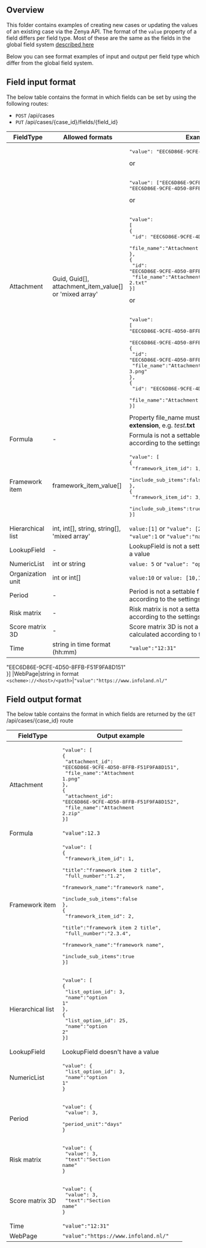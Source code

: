 ## Overview

This folder contains examples of creating new cases or updating the values of an existing case via the Zenya API. The format of the `value` property of a field differs per field type. Most of these are the same as the fields in the global field system [described here](../Fields/README.md)

Below you can see format examples of input and output per field type which differ from the global field system.


## Field input format
The below table contains the format in which fields can be set by using the following routes:
- `POST` /api/cases
- `PUT` /api/cases/{case_id}/fields/{field_id}

|FieldType| Allowed formats | Example(s) |
|--|--|--|
|Attachment|Guid, Guid[], attachment_item_value[] or 'mixed array'|<pre>"value": "EEC6D86E-9CFE-4D50-8FFB-F51F9FA8D151"</pre> or <br><br><pre>"value": ["EEC6D86E-9CFE-4D50-8FFB-F51F9FA8D151", "EEC6D86E-9CFE-4D50-8FFB-F51F9FA8D152"]</pre> or <br><br><pre>"value": [<br>{<br>  "id": "EEC6D86E-9CFE-4D50-8FFB-F51F9FA8D151",<br>  "file_name":"Attachment 1.png"<br>},<br>{<br>  "id": "EEC6D86E-9CFE-4D50-8FFB-F51F9FA8D152",<br>  "file_name":"Attachment 2.txt"<br>}]</pre> or <br><br><pre>"value": [<br>"EEC6D86E-9CFE-4D50-8FFB-F51F9FA8D151", <br>"EEC6D86E-9CFE-4D50-8FFB-F51F9FA8D152"<br>{<br>  "id": "EEC6D86E-9CFE-4D50-8FFB-F51F9FA8D153",<br>  "file_name":"Attachment 3.png"<br>},<br>{<br>  "id": "EEC6D86E-9CFE-4D50-8FFB-F51F9FA8D154",<br>  "file_name":"Attachment 4.txt"<br>}]</pre> Property file_name must contain _name_ and **extension**, e.g. _test_**.txt**
|Formula|-|Formula is not a settable field. It is calculated according to the settings of the field
|Framework item|framework_item_value[]|<pre>"value": [<br>{<br>  "framework_item_id": 1,<br>  "include_sub_items":false<br>},<br>{<br>  "framework_item_id": 3,<br>  "include_sub_items":true<br>}]</pre>
|Hierarchical list|int, int[], string, string[], 'mixed array'|`value:[1]` or `"value": [2,"named list option"]` or ``"value":1`` or `"value":"named list option"`
|LookupField|-|LookupField is not a settable field. It doesn't have a value
|NumericList|int or string|`value: 5` or `"value": "option name"`
|Organization unit|int or int[]|`value:10` or `value: [10,11]`
|Period|-|Period is not a settable field. It is calculated according to the settings of the field
|Risk matrix|-|Risk matrix is not a settable field. It is calculated according to the settings of the field
|Score matrix 3D|-|Score matrix 3D is not a settable field. It is calculated according to the settings of the field
|Time|string in time format (hh:mm)|`"value":"12:31"`
"EEC6D86E-9CFE-4D50-8FFB-F51F9FA8D151"</br>}]</pre>
|WebPage|string in format `<scheme>://<host>/<path>`|`"value":"https://www.infoland.nl/"`

## Field output format
The below table contains the format in which fields are returned by the `GET` /api/cases/{case_id} route

| FieldType | Output example |
| -- | -- |
| Attachment | <pre>"value": [<br>{<br>  "attachment_id": "EEC6D86E-9CFE-4D50-8FFB-F51F9FA8D151",<br>  "file_name":"Attachment 1.png"<br>},<br>{<br>  "attachment_id": "EEC6D86E-9CFE-4D50-8FFB-F51F9FA8D152",<br>  "file_name":"Attachment 2.zip"<br>}]</pre> |
|Formula|`"value":12.3`
|Framework item|<pre>"value": [<br>{<br>  "framework_item_id": 1,<br>  "title":"framework item 2 title",<br>  "full_number":"1.2",<br>  "framework_name":"framework name",<br>  "include_sub_items":false<br>},<br>{<br>  "framework_item_id": 2,<br>  "title":"framework item 2 title",<br>  "full_number":"2.3.4",<br>  "framework_name":"framework name",<br>  "include_sub_items":true<br>}]</pre>
|Hierarchical list|<pre>"value": [<br>{<br>  "list_option_id": 3,<br>  "name":"option 1"<br>},<br>{<br>  "list_option_id": 25,<br>  "name":"option 2"<br>}]</pre>
|LookupField|LookupField doesn't have a value
|NumericList|<pre>"value": {<br>  "list_option_id": 3,<br>  "name":"option 1"<br>}</pre>
|Period|<pre>"value": {<br>  "value": 3,<br>  "period_unit":"days"<br>}</pre>
|Risk matrix|<pre>"value": {<br>  "value": 3,<br>  "text":"Section name"<br>}</pre>
|Score matrix 3D|<pre>"value": {<br>  "value": 3,<br>  "text":"Section name"<br>}</pre>
Time|`"value":"12:31"`
|WebPage|`"value":"https://www.infoland.nl/"`
